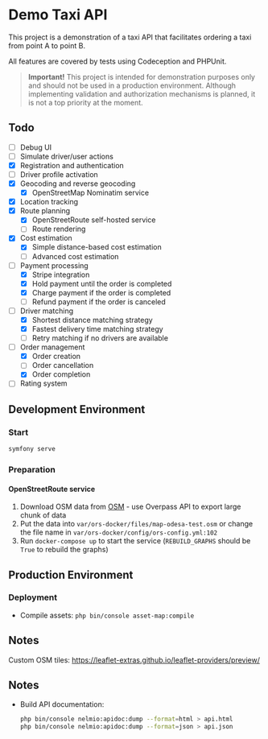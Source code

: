 # Demo Taxi API

This project is a demonstration of a taxi API that facilitates ordering a taxi from point A to point B.

All features are covered by tests using Codeception and PHPUnit.

> **Important!** This project is intended for demonstration purposes only and should not be used in a production
> environment. Although implementing validation and authorization mechanisms is planned, it is not a top priority at the
> moment.

## Todo

- [ ] Debug UI
- [ ] Simulate driver/user actions
- [x] Registration and authentication
- [ ] Driver profile activation
- [x] Geocoding and reverse geocoding
    - [x] OpenStreetMap Nominatim service
- [x] Location tracking
- [x] Route planning
    - [x] OpenStreetRoute self-hosted service
    - [ ] Route rendering
- [x] Cost estimation
    - [x] Simple distance-based cost estimation
    - [ ] Advanced cost estimation
- [ ] Payment processing
    - [x] Stripe integration
    - [x] Hold payment until the order is completed
    - [x] Charge payment if the order is completed
    - [ ] Refund payment if the order is canceled
- [ ] Driver matching
    - [x] Shortest distance matching strategy
    - [x] Fastest delivery time matching strategy
    - [ ] Retry matching if no drivers are available
- [ ] Order management
    - [x] Order creation
    - [ ] Order cancellation
    - [x] Order completion
- [ ] Rating system

## Development Environment

### Start

```bash
symfony serve
```

### Preparation

#### OpenStreetRoute service
1. Download OSM data from [OSM](https://www.openstreetmap.org/export) - use Overpass API to export large chunk of data
2. Put the data into `var/ors-docker/files/map-odesa-test.osm` or change the file name
   in `var/ors-docker/config/ors-config.yml:102`
3. Run `docker-compose up` to start the service (`REBUILD_GRAPHS` should be `True` to rebuild the graphs)

## Production Environment

### Deployment

* Compile assets: `php bin/console asset-map:compile`

## Notes

Custom OSM tiles: https://leaflet-extras.github.io/leaflet-providers/preview/

## Notes

* Build API documentation:
  ```bash
  php bin/console nelmio:apidoc:dump --format=html > api.html
  php bin/console nelmio:apidoc:dump --format=json > api.json
  ```
